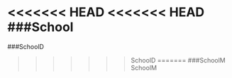 <<<<<<< HEAD
<<<<<<< HEAD
###School
=======
###SchoolD
>>>>>>> SchoolD
=======
###SchoolM
>>>>>>> SchoolM
